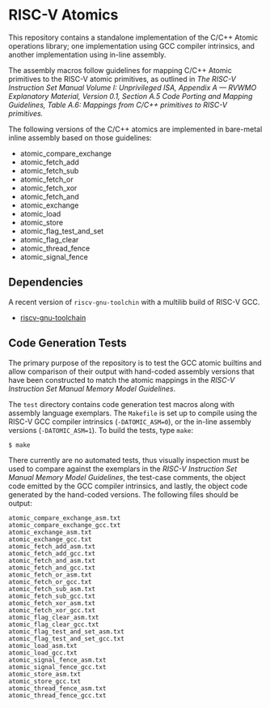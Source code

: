 # RISC-V Atomics

This repository contains a standalone implementation of the C/C++ Atomic
operations library; one implementation using GCC compiler intrinsics,
and another implementation using in-line assembly.

The assembly macros follow guidelines for mapping C/C++ Atomic primitives
to the RISC-V atomic primitives, as outlined in _The RISC-V Instruction Set
Manual Volume I: Unprivileged ISA, Appendix A — RVWMO Explanatory Material,
Version 0.1, Section A.5 Code Porting and Mapping Guidelines, Table A.6:
Mappings from C/C++ primitives to RISC-V primitives._

The following versions of the C/C++ atomics are implemented in bare-metal
inline assembly based on those guidelines:

- atomic_compare_exchange
- atomic_fetch_add
- atomic_fetch_sub
- atomic_fetch_or
- atomic_fetch_xor
- atomic_fetch_and
- atomic_exchange
- atomic_load
- atomic_store
- atomic_flag_test_and_set
- atomic_flag_clear
- atomic_thread_fence
- atomic_signal_fence

## Dependencies

A recent version of `riscv-gnu-toolchin` with a multilib build of RISC-V GCC.

- [riscv-gnu-toolchain](https://github.com/riscv/riscv-gnu-toolchain)

## Code Generation Tests

The primary purpose of the repository is to test the GCC atomic builtins and
allow comparison of their output with hand-coded assembly versions that have
been constructed to match the atomic mappings in the _RISC-V Instruction Set
Manual Memory Model Guidelines_.

The `test` directory contains code generation test macros along with assembly
language exemplars. The `Makefile` is set up to compile using the RISC-V GCC
compiler intrinsics (`-DATOMIC_ASM=0`), or the in-line assembly versions
(`-DATOMIC_ASM=1`).  To build the tests, type `make`:

```
$ make
```

There currently are no automated tests, thus visually inspection must be used
to compare against the exemplars in the _RISC-V Instruction Set Manual Memory
Model Guidelines_, the test-case comments, the object code emitted by the
GCC compiler intrinsics, and lastly, the object code generated by the
hand-coded versions. The following files should be output:

```
atomic_compare_exchange_asm.txt
atomic_compare_exchange_gcc.txt
atomic_exchange_asm.txt
atomic_exchange_gcc.txt
atomic_fetch_add_asm.txt
atomic_fetch_add_gcc.txt
atomic_fetch_and_asm.txt
atomic_fetch_and_gcc.txt
atomic_fetch_or_asm.txt
atomic_fetch_or_gcc.txt
atomic_fetch_sub_asm.txt
atomic_fetch_sub_gcc.txt
atomic_fetch_xor_asm.txt
atomic_fetch_xor_gcc.txt
atomic_flag_clear_asm.txt
atomic_flag_clear_gcc.txt
atomic_flag_test_and_set_asm.txt
atomic_flag_test_and_set_gcc.txt
atomic_load_asm.txt
atomic_load_gcc.txt
atomic_signal_fence_asm.txt
atomic_signal_fence_gcc.txt
atomic_store_asm.txt
atomic_store_gcc.txt
atomic_thread_fence_asm.txt
atomic_thread_fence_gcc.txt
```
